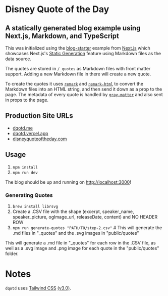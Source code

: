 # Disney Quote of the Day

## A statically generated blog example using Next.js, Markdown, and TypeScript

This was initialized using the [blog-starter](https://github.com/vercel/next.js/tree/canary/examples/blog-starter) example from [Next.js](https://nextjs.org/) which showcases Next.js's [Static Generation](https://nextjs.org/docs/basic-features/pages) feature using Markdown files as the data source.

The quotes are stored in `/_quotes` as Markdown files with front matter support. Adding a new Markdown file in there will create a new quote.

To create the quotes it uses [`remark`](https://github.com/remarkjs/remark) and [`remark-html`](https://github.com/remarkjs/remark-html) to convert the Markdown files into an HTML string, and then send it down as a prop to the page. The metadata of every quote is handled by [`gray-matter`](https://github.com/jonschlinkert/gray-matter) and also sent in props to the page.

## Production Site URLs
* [dqotd.me](https://dqotd.me)
* [dqotd.vercel.app](https://dqotd.vercel.app)
* [disneyquoteoftheday.com](https://disneyquoteoftheday.com)

## Usage

1. `npm install`
2. `npm run dev`

The blog should be up and running on [http://localhost:3000](http://localhost:3000)!

### Generating Quotes

1. `brew install librsvg`
2. Create a .CSV file with the shape (excerpt, speaker_name, speaker_picture, ogImage_url, releaseDate, content) and NO HEADER ROW
3. `npm run generate-quotes "PATH/TO/step-2.csv"` # This will generate the .md files in "_quotes" and the .svg images in "public/quotes"

This will generate a .md file in "_quotes" for each row in the .CSV file, as well as a .svg image and .png image for each quote in the "public/quotes" folder.

# Notes

`dqotd` uses [Tailwind CSS](https://tailwindcss.com) [(v3.0)](https://tailwindcss.com/blog/tailwindcss-v3).
